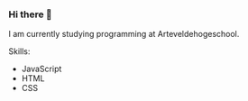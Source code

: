 ### Hi there 👋

I am currently studying programming at Arteveldehogeschool.


Skills:
- JavaScript
- HTML
- CSS
